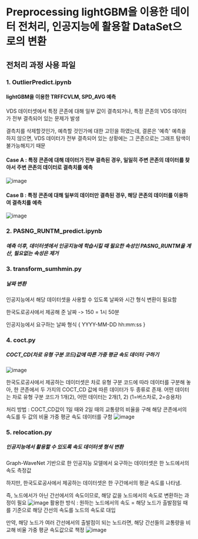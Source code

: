 # Preprocessing lightGBM을 이용한 데이터 전처리, 인공지능에 활용할 DataSet으로의 변환

## 전처리 과정 사용 파일
### 1. OutlierPredict.ipynb
#### lightGBM을 이용한 TRFFCVLM, SPD_AVG 예측
VDS 데이터셋에서 특정 콘존에 대해 일부 값이 결측되거나, 특정 콘존의 VDS 데이터가 전부 결측되어 있는 문제가 발생

결측치를 삭제할것인가, 예측할 것인가에 대한 고민을 하였는데, 결론은 '예측'
예측을 하지 않으면, VDS 데이터가 전부 결측되어 있는 상황에는 그 콘존으로는 그래프 탐색이 불가능해지기 때문

#### Case A : 특정 콘존에 대해 데이터가 전부 결측된 경우, 일일히 주변 콘존의 데이터를 찾아서 주변 콘존의 데이터로 결측치를 예측
![image](https://github.com/AI-based-ETA/Preprocessing/assets/62549045/0f00bf14-b10d-4bc5-a603-78852905ab9a)

#### Case B : 특정 콘존에 대해 일부의 데이터만 결측된 경우, 해당 콘존의 데이터를 이용하여 결측치를 예측
![image](https://github.com/AI-based-ETA/Preprocessing/assets/62549045/91e55786-2e02-4173-9b97-25391ae08f16)

### 2. PASNG_RUNTM_predict.ipynb
##### 예측 이후, 데이터셋에서 인공지능에 학습시킬 때 필요한 속성인 PASNG_RUNTM을 계산, 필요없는 속성은 제거


### 3. transform_sumhmin.py
##### 날짜 변환
인공지능에서 해당 데이터셋을 사용할 수 있도록 날짜와 시간 형식 변환이 필요함

한국도로공사에서 제공해 준 날짜 -> 150 = 1시 50분

인공지능에서 요구하는 날짜 형식 { YYYY-MM-DD hh:mm:ss }


### 4. coct.py 
##### COCT_CD(차로 유형 구분 코드)값에 따른 가중 평균 속도 데이터 구하기
![image](https://github.com/AI-based-ETA/Preprocessing/assets/47581536/95b41f78-8a71-4035-9501-3f155e070578)

한국도로공사에서 제공하는 데이터셋은 차로 유형 구분 코드에 따라 데이터를 구분해 놓아, 한 콘존에서 두 가지의 COCT_CD 값에 따른 데이터가 두 종류로 존재. 어떤 데이터는 차로 유형 구분 코드가 1개(2), 어떤 데이터는 2개(1, 2)
(1=버스차로, 2=승용차)

처리 방법 : COCT_CD값이 1일 때와 2일 때의 교통량의 비율을 구해 해당 콘존에서의 속도를 두 값의 비율 가중 평균 속도 데이터를 구함
![image](https://github.com/AI-based-ETA/Preprocessing/assets/47581536/cc9e722c-9e13-4b19-9aa9-105e0fb7953e)

### 5. relocation.py
##### 인공지능에서 활용할 수 있도록 속도 데이터셋 형식 변환
Graph-WaveNet 기반으로 한 인공지능 모델에서 요구하는 데이터셋은 한 노드에서의 속도 측정값

하지만, 한국도로공사에서 제공하는 데이터셋은 한 구간에서의 평균 속도를 나타냄.

즉, 노드에서가 아닌 간선에서의 속도이므로, 해당 값을 노드에서의 속도로 변환하는 과정이 필요
![image](https://github.com/AI-based-ETA/Preprocessing/assets/47581536/b083e939-6715-4238-b80a-d25af8fa46d2)
활용한 방식 : 원하는 노드에서의 속도 = 해당 노드가 출발점일 때를 기준으로 해당 간선의 속도를 노드의 속도로 대입

만약, 해당 노드가 여러 간선에서의 출발점이 되는 노드라면, 해당 간선들의 교통량을 비교해 비율 가중 평균 속도값으로 책정
![image](https://github.com/AI-based-ETA/Preprocessing/assets/47581536/683ae71c-54b4-4dea-babb-11f8bdf90caf)
